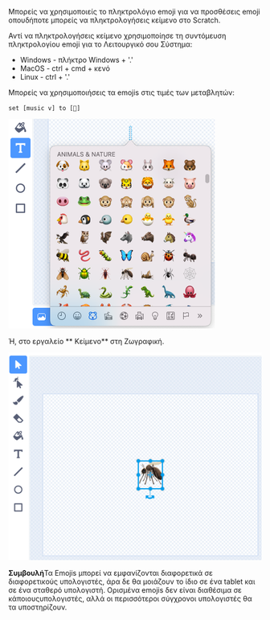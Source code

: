 Μπορείς να χρησιμοποιείς το πληκτρολόγιο emoji για να προσθέσεις emoji οπουδήποτε μπορείς να πληκτρολογήσεις κείμενο στο Scratch.

Αντί να πληκτρολογήσεις κείμενο χρησιμοποίησε τη συντόμευση πληκτρολογίου emoji για το Λειτουργικό σου Σύστημα:
- Windows - πλήκτρο Windows + '.'
- MacOS - ctrl + cmd + κενό
- Linux - ctrl + '.'

Μπορείς να χρησιμοποιήσεις τα emojis στις τιμές των μεταβλητών:
```blocks3
set [music v] to [🎵]
```

![desc](images/emoji-keyboard.png)

Ή, στο εργαλείο ** Κείμενο** στη Ζωγραφική.

![desc](images/emoji-mosquito.png)

**Συμβουλή**Τα Emojis μπορεί να εμφανίζονται διαφορετικά σε διαφορετικούς υπολογιστές, άρα δε θα μοιάζουν το ίδιο σε ένα tablet και σε ένα σταθερό υπολογιστή. Ορισμένα emojis δεν είναι διαθέσιμα σε κάποιουςυπολογιστές, αλλά οι περισσότεροι σύγχρονοι υπολογιστές θα τα υποστηρίζουν.
